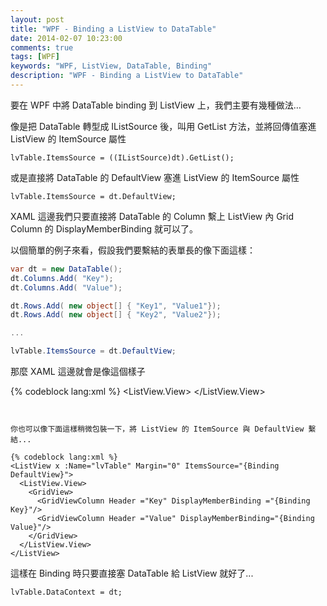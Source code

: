 ```yaml
---
layout: post
title: "WPF - Binding a ListView to DataTable"
date: 2014-02-07 10:23:00
comments: true
tags: [WPF]
keywords: "WPF, ListView, DataTable, Binding"
description: "WPF - Binding a ListView to DataTable"
---
```


要在 WPF 中將 DataTable binding 到 ListView 上，我們主要有幾種做法…  

<!-- More -->

像是把 DataTable 轉型成 IListSource 後，叫用 GetList 方法，並將回傳值塞進 ListView 的 ItemSource 屬性  

    lvTable.ItemsSource = ((IListSource)dt).GetList();


或是直接將 DataTable 的 DefaultView 塞進 ListView 的 ItemSource 屬性  

    lvTable.ItemsSource = dt.DefaultView;


XAML 這邊我們只要直接將 DataTable 的 Column 繫上 ListView 內 Grid Column 的 DisplayMemberBinding 就可以了。  

以個簡單的例子來看，假設我們要繫結的表單長的像下面這樣：  

```c#
var dt = new DataTable();
dt.Columns.Add( "Key");
dt.Columns.Add( "Value");

dt.Rows.Add( new object[] { "Key1", "Value1"});
dt.Rows.Add( new object[] { "Key2", "Value2"});

...

lvTable.ItemsSource = dt.DefaultView;
```


那麼 XAML 這邊就會是像這個樣子  

{% codeblock lang:xml %}
<ListView x :Name="lvTable" Margin="0">
  <ListView.View>
    <GridView>
      <GridViewColumn Header ="Key" DisplayMemberBinding ="{Binding Key}"/>
      <GridViewColumn Header ="Value" DisplayMemberBinding="{Binding Value}"/>
    </GridView>
  </ListView.View>
</ListView>
```


你也可以像下面這樣稍微包裝一下，將 ListView 的 ItemSource 與 DefaultView 繫結...

{% codeblock lang:xml %}
<ListView x :Name="lvTable" Margin="0" ItemsSource="{Binding DefaultView}">
  <ListView.View>
    <GridView>
      <GridViewColumn Header ="Key" DisplayMemberBinding ="{Binding Key}"/>
      <GridViewColumn Header ="Value" DisplayMemberBinding="{Binding Value}"/>
    </GridView>
  </ListView.View>
</ListView>
```

這樣在 Binding 時只要直接塞 DataTable 給 ListView 就好了...  

    lvTable.DataContext = dt;
